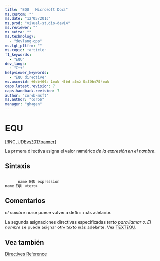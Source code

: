 ```yaml
---
title: "EQU | Microsoft Docs"
ms.custom: ""
ms.date: "12/05/2016"
ms.prod: "visual-studio-dev14"
ms.reviewer: ""
ms.suite: ""
ms.technology: 
  - "devlang-cpp"
ms.tgt_pltfrm: ""
ms.topic: "article"
f1_keywords: 
  - "EQU"
dev_langs: 
  - "C++"
helpviewer_keywords: 
  - "EQU directive"
ms.assetid: 96db466a-1eab-45bd-a3c2-5a59bd754eab
caps.latest.revision: 7
caps.handback.revision: 7
author: "corob-msft"
ms.author: "corob"
manager: "ghogen"
---
```

# EQU
[!INCLUDE[vs2017banner](../../assembler/inline/includes/vs2017banner.md)]

La primera directiva asigna el valor numérico *de la expresión* *en el nombre*.  
  
## Sintaxis  
  
```  
  
      name EQU expression  
name EQU <text>  
```  
  
## Comentarios  
 *el nombre* no se puede volver a definir más adelante.  
  
 La segunda asignaciones directivas especificadas *texto* *para llamar a*.  *El nombre* se puede asignar otro *texto* más adelante.  Vea [TEXTEQU](../../assembler/masm/textequ.md).  
  
## Vea también  
 [Directives Reference](../../assembler/masm/directives-reference.md)